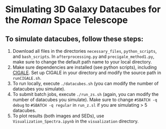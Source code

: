 # Simulating 3D Galaxy Datacubes for the ***Roman*** Space Telescope

## To simulate datacubes, follow these steps:
1. Download all files in the directories `necessary_files`,  `python_scripts`, and `bash_scripts`. In `afterprocessing.py` and `precigale_method1.py`, make sure to change the default path name to your local directory.
2. Make sure dependencies are installed (see python scripts), including [CIGALE](https://cigale.lam.fr/). Set up CIGALE in your directory and modify the source path in `runCIGALE.sh`.
3. To run locally, execute `./datacubes.sh` (you can modify the number of datacubes you simulate). 
4. To submit batch jobs, execute `./run_zs.sh` (again, you can modify the number of datacubes you simulate). Make sure to change `#SBATCH -q debug` to `#SBATCH -q regular` in `run_z.sl` if you are simulating > 5 datacubes. 
5. To plot results (both images and SEDs), use `Visualization_Spectra.ipynb` in the `visualization` directory.


